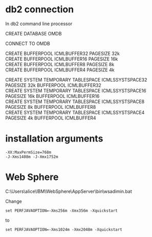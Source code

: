 # db2 connection
In db2 command line processor

CREATE DATABASE OMDB  

CONNECT TO OMDB  

CREATE BUFFERPOOL ICMLBUFFER32 PAGESIZE 32k  
CREATE BUFFERPOOL ICMLBUFFER16 PAGESIZE 16k  
CREATE BUFFERPOOL ICMLBUFFER8 PAGESIZE 8k  
CREATE BUFFERPOOL ICMLBUFFER4 PAGESIZE 4k  

CREATE SYSTEM TEMPORARY TABLESPACE ICMLSSYSTSPACE32 PAGESIZE 32k BUFFERPOOL ICMLBUFFER32  
CREATE SYSTEM TEMPORARY TABLESPACE ICMLSSYSTSPACE16 PAGESIZE 16k BUFFERPOOL ICMLBUFFER16  
CREATE SYSTEM TEMPORARY TABLESPACE ICMLSSYSTSPACE8  PAGESIZE  8k BUFFERPOOL ICMLBUFFER8  
CREATE SYSTEM TEMPORARY TABLESPACE ICMLSSYSTSPACE4  PAGESIZE  4k BUFFERPOOL ICMLBUFFER4  

# installation arguments
 
    -XX:MaxPermSize=768m
    -J-Xms1408m -J-Xmx1752m

# Web Sphere

C:\Users\alice\IBM\WebSphere\AppServer\bin\wsadimin.bat

Change

    set PERFJAVAOPTION=-Xms256m -Xmx356m -Xquickstart
to

    set PERFJAVAOPTION=-Xms1024m -Xmx2048m -Xquickstart